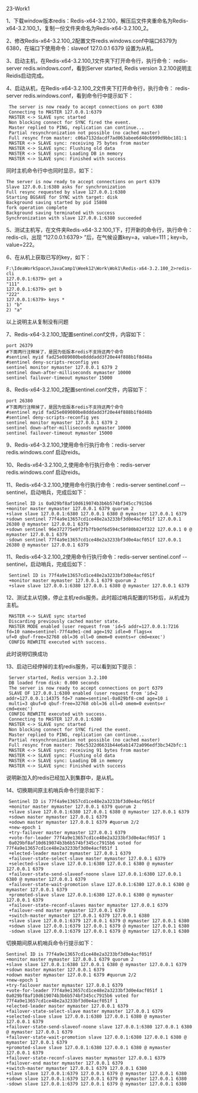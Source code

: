 23-Work1

1、下载window版本redis：Redis-x64-3.2.100，解压后文件夹重命名为Redis-x64-3.2.100_1，复制一份文件夹命名为Redis-x64-3.2.100_2。

2、修改Redis-x64-3.2.100_2配置文件redis.windows.conf中端口6379为6380，在端口下使用命令：slaveof 127.0.0.1 6379 设置为从机。

3、启动主机，在Redis-x64-3.2.100_1文件夹下打开命令行，执行命令： redis-server redis.windows.conf，看到Server started, Redis version 3.2.100说明主Reidis启动完成。

4、启动从机，在Redis-x64-3.2.100_2文件夹下打开命令行，执行命令： redis-server redis.windows.conf，看到命令行中提示如下：

```
 The server is now ready to accept connections on port 6380
 Connecting to MASTER 127.0.0.1:6379
 MASTER <-> SLAVE sync started
 Non blocking connect for SYNC fired the event.
 Master replied to PING, replication can continue...
 Partial resynchronization not possible (no cached master)
 Full resync from master: c06a7132dacdf7ad063abee6d40c6999d9bbc181:1
 MASTER <-> SLAVE sync: receiving 75 bytes from master
 MASTER <-> SLAVE sync: Flushing old data
 MASTER <-> SLAVE sync: Loading DB in memory
 MASTER <-> SLAVE sync: Finished with success
```

同时主机命令行中也同时显示，如下：

```
The server is now ready to accept connections on port 6379
Slave 127.0.0.1:6380 asks for synchronization
Full resync requested by slave 127.0.0.1:6380
Starting BGSAVE for SYNC with target: disk
Background saving started by pid 15808
fork operation complete
Background saving terminated with success
Synchronization with slave 127.0.0.1:6380 succeeded
```

5、测试主机写，在文件夹Redis-x64-3.2.100_1下，打开新的命令行，执行命令：redis-cli，出现 “127.0.0.1:6379> ”后，在气候设置key=a，value=111；key=b，value=222。

6、在从机上获取已写的key，如下：

```
F:\IdeaWorkSpace\JavaCamp1\Week12\Work\Wok1\Redis-x64-3.2.100_2>redis-cli
127.0.0.1:6379> get a
"111"
127.0.0.1:6379> get b
"222"
127.0.0.1:6379> keys *
1) "b"
2) "a"
```

以上说明主从复制没有问题



7、Redis-x64-3.2.100_1配置sentinel.conf文件，内容如下：

```
port 26379
#下面两行注释掉了，是因为低版本redis不支持这两个命令
#sentinel myid fad25e089080be8dddadd3f20e44f888b1f8d48a
#sentinel deny-scripts-reconfig yes
sentinel monitor mymaster 127.0.0.1 6379 2
sentinel down-after-milliseconds mymaster 10000
sentinel failover-timeout mymaster 15000
```

8、Redis-x64-3.2.100_2配置sentinel.conf文件，内容如下：

```
port 26380
#下面两行注释掉了，是因为低版本redis不支持这两个命令
#sentinel myid fad25e089080be8dddadd3f20e44f888b1f8d48b
#sentinel deny-scripts-reconfig yes
sentinel monitor mymaster 127.0.0.1 6379 2
sentinel down-after-milliseconds mymaster 10000
sentinel failover-timeout mymaster 15000
```

9、Redis-x64-3.2.100_1使用命令行执行命令：redis-server redis.windows.conf 启动reids。

10、Redis-x64-3.2.100_2,使用命令行执行命令：redis-server redis.windows.conf 启动reids。

11、Redis-x64-3.2.100_1使用命令行执行命令：redis-server sentinel.conf --sentinel，启动哨兵，完成后如下：

```
Sentinel ID is 0a029bf8af10d619074b3b6b574bf345cc7915b6
+monitor master mymaster 127.0.0.1 6379 quorum 2
+slave slave 127.0.0.1:6380 127.0.0.1 6380 @ mymaster 127.0.0.1 6379
+sdown sentinel 77f4a9e13657cd1ce48e2a3233bf3d0e4acf051f 127.0.0.1 26380 @ mymaster 127.0.0.1 6379
+sdown sentinel 96e372775e0f2fb7fb9df6d594c50f80b824f322 127.0.0.1 0 @ mymaster 127.0.0.1 6379
-sdown sentinel 77f4a9e13657cd1ce48e2a3233bf3d0e4acf051f 127.0.0.1 26380 @ mymaster 127.0.0.1 6379
```

11、Redis-x64-3.2.100_2使用命令行执行命令：redis-server sentinel.conf --sentinel，启动哨兵，完成后如下：

```
 Sentinel ID is 77f4a9e13657cd1ce48e2a3233bf3d0e4acf051f
 +monitor master mymaster 127.0.0.1 6379 quorum 2
 +slave slave 127.0.0.1:6380 127.0.0.1 6380 @ mymaster 127.0.0.1 6379
```

12、测试主从切换，停止主机redis服务。此时超过哨兵配置的15秒后，从机成为主机。

```
 MASTER <-> SLAVE sync started
 Discarding previously cached master state.
 MASTER MODE enabled (user request from 'id=5 addr=127.0.0.1:7216 fd=10 name=sentinel-77f4a9e1-cmd age=192 idle=0 flags=x
uf=0 qbuf-free=32768 obl=36 oll=0 omem=0 events=r cmd=exec')
 CONFIG REWRITE executed with success.
```

此时说明切换成功



13、启动已经停掉的主机redis服务，可以看到如下提示：

```
 Server started, Redis version 3.2.100
 DB loaded from disk: 0.000 seconds
 The server is now ready to accept connections on port 6379
 SLAVE OF 127.0.0.1:6380 enabled (user request from 'id=2 addr=127.0.0.1:14375 fd=7 name=sentinel-0a029bf8-cmd age=10 i
 multi=3 qbuf=0 qbuf-free=32768 obl=36 oll=0 omem=0 events=r cmd=exec')
 CONFIG REWRITE executed with success.
 Connecting to MASTER 127.0.0.1:6380
 MASTER <-> SLAVE sync started
 Non blocking connect for SYNC fired the event.
 Master replied to PING, replication can continue...
 Partial resynchronization not possible (no cached master)
 Full resync from master: 7b6c5322d6631b44e6ab1472a096edf3bc342bfc:1
 MASTER <-> SLAVE sync: receiving 91 bytes from master
 MASTER <-> SLAVE sync: Flushing old data
 MASTER <-> SLAVE sync: Loading DB in memory
 MASTER <-> SLAVE sync: Finished with success
```

说明新加入的redis已经加入到集群中，是从机。

14、切换期间原主机哨兵命令行提示如下：

```
 Sentinel ID is 77f4a9e13657cd1ce48e2a3233bf3d0e4acf051f
 +monitor master mymaster 127.0.0.1 6379 quorum 2
 +slave slave 127.0.0.1:6380 127.0.0.1 6380 @ mymaster 127.0.0.1 6379
 +sdown master mymaster 127.0.0.1 6379
 +odown master mymaster 127.0.0.1 6379 #quorum 2/2
 +new-epoch 1
 +try-failover master mymaster 127.0.0.1 6379
 +vote-for-leader 77f4a9e13657cd1ce48e2a3233bf3d0e4acf051f 1
 0a029bf8af10d619074b3b6b574bf345cc7915b6 voted for 77f4a9e13657cd1ce48e2a3233bf3d0e4acf051f 1
 +elected-leader master mymaster 127.0.0.1 6379
 +failover-state-select-slave master mymaster 127.0.0.1 6379
 +selected-slave slave 127.0.0.1:6380 127.0.0.1 6380 @ mymaster 127.0.0.1 6379
 +failover-state-send-slaveof-noone slave 127.0.0.1:6380 127.0.0.1 6380 @ mymaster 127.0.0.1 6379
 +failover-state-wait-promotion slave 127.0.0.1:6380 127.0.0.1 6380 @ mymaster 127.0.0.1 6379
 +promoted-slave slave 127.0.0.1:6380 127.0.0.1 6380 @ mymaster 127.0.0.1 6379
 +failover-state-reconf-slaves master mymaster 127.0.0.1 6379
 +failover-end master mymaster 127.0.0.1 6379
 +switch-master mymaster 127.0.0.1 6379 127.0.0.1 6380
 +slave slave 127.0.0.1:6379 127.0.0.1 6379 @ mymaster 127.0.0.1 6380
 +sdown slave 127.0.0.1:6379 127.0.0.1 6379 @ mymaster 127.0.0.1 6380
 -sdown slave 127.0.0.1:6379 127.0.0.1 6379 @ mymaster 127.0.0.1 6380
```

切换期间原从机哨兵命令行提示如下：

```
Sentinel ID is 77f4a9e13657cd1ce48e2a3233bf3d0e4acf051f
+monitor master mymaster 127.0.0.1 6379 quorum 2
+slave slave 127.0.0.1:6380 127.0.0.1 6380 @ mymaster 127.0.0.1 6379
+sdown master mymaster 127.0.0.1 6379
+odown master mymaster 127.0.0.1 6379 #quorum 2/2
+new-epoch 1
+try-failover master mymaster 127.0.0.1 6379
+vote-for-leader 77f4a9e13657cd1ce48e2a3233bf3d0e4acf051f 1
0a029bf8af10d619074b3b6b574bf345cc7915b6 voted for 77f4a9e13657cd1ce48e2a3233bf3d0e4acf051f 1
+elected-leader master mymaster 127.0.0.1 6379
+failover-state-select-slave master mymaster 127.0.0.1 6379
+selected-slave slave 127.0.0.1:6380 127.0.0.1 6380 @ mymaster 127.0.0.1 6379
+failover-state-send-slaveof-noone slave 127.0.0.1:6380 127.0.0.1 6380 @ mymaster 127.0.0.1 6379
+failover-state-wait-promotion slave 127.0.0.1:6380 127.0.0.1 6380 @ mymaster 127.0.0.1 6379
+promoted-slave slave 127.0.0.1:6380 127.0.0.1 6380 @ mymaster 127.0.0.1 6379
+failover-state-reconf-slaves master mymaster 127.0.0.1 6379
+failover-end master mymaster 127.0.0.1 6379
+switch-master mymaster 127.0.0.1 6379 127.0.0.1 6380
+slave slave 127.0.0.1:6379 127.0.0.1 6379 @ mymaster 127.0.0.1 6380
+sdown slave 127.0.0.1:6379 127.0.0.1 6379 @ mymaster 127.0.0.1 6380
-sdown slave 127.0.0.1:6379 127.0.0.1 6379 @ mymaster 127.0.0.1 6380
```

